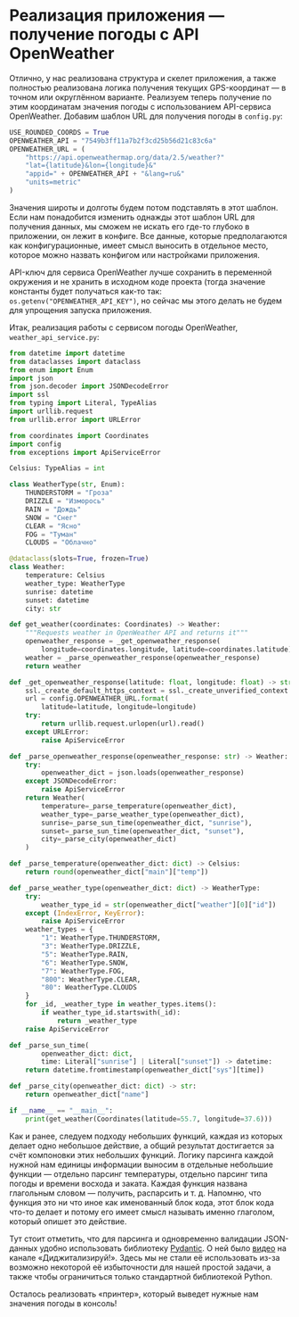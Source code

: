 # Реализация приложения — получение погоды с API OpenWeather

Отлично, у нас реализована структура и скелет приложения, а также полностью реализована логика получения текущих GPS-координат — в точном или округлённом варианте. Реализуем теперь получение по этим координатам значения погоды с использованием API-сервиса OpenWeather. Добавим шаблон URL для получения погоды в `config.py`:

```python
USE_ROUNDED_COORDS = True
OPENWEATHER_API = "7549b3ff11a7b2f3cd25b56d21c83c6a"
OPENWEATHER_URL = (
    "https://api.openweathermap.org/data/2.5/weather?"
    "lat={latitude}&lon={longitude}&"
    "appid=" + OPENWEATHER_API + "&lang=ru&"
    "units=metric"
)
```

Значения широты и долготы будем потом подставлять в этот шаблон. Если нам понадобится изменить однажды этот шаблон URL для получения данных, мы сможем не искать его где-то глубоко в приложении, он лежит в конфиге. Все данные, которые предполагаются как конфигурационные, имеет смысл выносить в отдельное место, которое можно назвать конфигом или настройками приложения.

API-ключ для сервиса OpenWeather лучше сохранить в переменной окружения и не хранить в исходном коде проекта (тогда значение константы будет получаться как-то так: `os.getenv("OPENWEATHER_API_KEY")`, но сейчас мы этого делать не будем для упрощения запуска приложения.

Итак, реализация работы с сервисом погоды OpenWeather, `weather_api_service.py`:

```python
from datetime import datetime
from dataclasses import dataclass
from enum import Enum
import json
from json.decoder import JSONDecodeError
import ssl
from typing import Literal, TypeAlias
import urllib.request
from urllib.error import URLError

from coordinates import Coordinates
import config
from exceptions import ApiServiceError

Celsius: TypeAlias = int

class WeatherType(str, Enum):
    THUNDERSTORM = "Гроза"
    DRIZZLE = "Изморось"
    RAIN = "Дождь"
    SNOW = "Снег"
    CLEAR = "Ясно"
    FOG = "Туман"
    CLOUDS = "Облачно"

@dataclass(slots=True, frozen=True)
class Weather:
    temperature: Celsius
    weather_type: WeatherType
    sunrise: datetime
    sunset: datetime
    city: str

def get_weather(coordinates: Coordinates) -> Weather:
    """Requests weather in OpenWeather API and returns it"""
    openweather_response = _get_openweather_response(
        longitude=coordinates.longitude, latitude=coordinates.latitude)
    weather = _parse_openweather_response(openweather_response)
    return weather

def _get_openweather_response(latitude: float, longitude: float) -> str:
    ssl._create_default_https_context = ssl._create_unverified_context
    url = config.OPENWEATHER_URL.format(
        latitude=latitude, longitude=longitude)
    try:
        return urllib.request.urlopen(url).read()
    except URLError:
        raise ApiServiceError

def _parse_openweather_response(openweather_response: str) -> Weather:
    try:
        openweather_dict = json.loads(openweather_response)
    except JSONDecodeError:
        raise ApiServiceError
    return Weather(
        temperature=_parse_temperature(openweather_dict),
        weather_type=_parse_weather_type(openweather_dict),
        sunrise=_parse_sun_time(openweather_dict, "sunrise"),
        sunset=_parse_sun_time(openweather_dict, "sunset"),
        city=_parse_city(openweather_dict)
    )

def _parse_temperature(openweather_dict: dict) -> Celsius:
    return round(openweather_dict["main"]["temp"])

def _parse_weather_type(openweather_dict: dict) -> WeatherType:
    try:
        weather_type_id = str(openweather_dict["weather"][0]["id"])
    except (IndexError, KeyError):
        raise ApiServiceError
    weather_types = {
        "1": WeatherType.THUNDERSTORM,
        "3": WeatherType.DRIZZLE,
        "5": WeatherType.RAIN,
        "6": WeatherType.SNOW,
        "7": WeatherType.FOG,
        "800": WeatherType.CLEAR,
        "80": WeatherType.CLOUDS
    }
    for _id, _weather_type in weather_types.items():
        if weather_type_id.startswith(_id):
            return _weather_type
    raise ApiServiceError

def _parse_sun_time(
        openweather_dict: dict,
        time: Literal["sunrise"] | Literal["sunset"]) -> datetime:
    return datetime.fromtimestamp(openweather_dict["sys"][time])

def _parse_city(openweather_dict: dict) -> str:
    return openweather_dict["name"]

if __name__ == "__main__":
    print(get_weather(Coordinates(latitude=55.7, longitude=37.6)))
```

Как и ранее, следуем подходу небольших функций, каждая из которых делает одно небольшое действие, а общий результат достигается за счёт компоновки этих небольших функций. Логику парсинга каждой нужной нам единицы информации выносим в отдельные небольшие функции — отдельно парсинг температуры, отдельно парсинг типа погоды и времени восхода и заката. Каждая функция названа глагольным словом — получить, распарсить и т. д. Напомню, что функция это ни что иное как именованный блок кода, этот блок кода что-то делает и потому его имеет смысл называть именно глаголом, который опишет это действие.

Тут стоит отметить, что для парсинга и одновременно валидации JSON-данных удобно использовать библиотеку [Pydantic](https://pydantic-docs.helpmanual.io/). О ней было [видео](https://www.youtube.com/watch?v=dOO3GmX6ukU) на канале «Диджитализируй!». Здесь мы не стали её использовать из-за возможно некоторой её избыточности для нашей простой задачи, а также чтобы ограничиться только стандартной библиотекой Python.

Осталось реализовать «принтер», который выведет нужные нам значения погоды в консоль!

